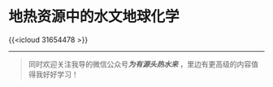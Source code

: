 # 地热资源中的水文地球化学


<!--more-->

{{<icloud 31654478 >}}







-------------------------------------------

> 同时欢迎关注我导的微信公众号***为有源头热水来*** ，里边有更高级的内容值得我好好学习！

